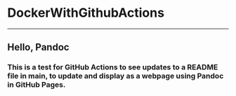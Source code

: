 # DockerWithGithubActions
---
Hello, Pandoc
---
### This is a test for GitHub Actions to see updates to a README file in main, to update and display as a webpage using Pandoc in GitHub Pages.
